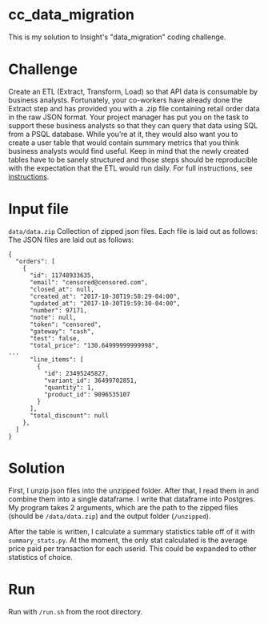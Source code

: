 # cc_data_migration
This is my solution to Insight's "data_migration" coding challenge.

# Challenge
Create an ETL (Extract, Transform, Load) so that API data is consumable by business analysts. Fortunately, your co-workers have already done the Extract step and has provided you with a .zip file containing retail order data in the raw JSON format. Your project manager has put you on the task to support these business analysts so that they can query that data using SQL from a PSQL database. While you’re at it, they would also want you to create a user table that would contain summary metrics that you think business analysts would find useful. Keep in mind that the newly created tables have to be sanely structured and those steps should be reproducible with the expectation that the ETL would run daily. For full instructions, see [instructions](https://github.com/Samariya57/coding_challenges/blob/master/data_migration.md).

# Input file
`data/data.zip`
Collection of zipped json files. Each file is laid out as follows:
The JSON files are laid out as follows:

```
{
  "orders": [
    {
      "id": 11748933635,
      "email": "censored@censored.com",
      "closed_at": null,
      "created_at": "2017-10-30T19:58:29-04:00",
      "updated_at": "2017-10-30T19:59:30-04:00",
      "number": 97171,
      "note": null,
      "token": "censored",
      "gateway": "cash",
      "test": false,
      "total_price": "130.64999999999998",
...
      "line_items": [
        {
          "id": 23495245827,
          "variant_id": 36499702851,
          "quantity": 1,
          "product_id": 9096535107
        }
      ],
      "total_discount": null
    },
  ]
}
```

# Solution
First, I unzip json files into the unzipped folder. After that, I read them in and combine them into a single dataframe. I write that dataframe into Postgres. My program takes 2 arguments, which are the path to the zipped files (should be `/data/data.zip`) and the output folder (`/unzipped`).

After the table is written, I calculate a summary statistics table off of it with `summary_stats.py`. At the moment, the only stat calculated is the average price paid per transaction for each userid. This could be expanded to other statistics of choice.

# Run
Run with `/run.sh` from the root directory.
